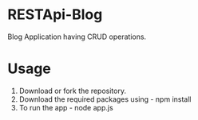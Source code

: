 # RESTApi-Blog
Blog Application having CRUD operations.

# Usage
1. Download or fork the repository.
2. Download the required packages using - npm install
3. To run the app - node app.js
